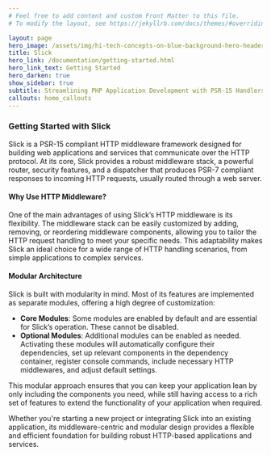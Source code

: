 ```yaml
---
# Feel free to add content and custom Front Matter to this file.
# To modify the layout, see https://jekyllrb.com/docs/themes/#overriding-theme-defaults

layout: page
hero_image: /assets/img/hi-tech-concepts-on-blue-background-hero-header.jpg
title: Slick
hero_link: /documentation/getting-started.html
hero_link_text: Getting Started
hero_darken: true
show_sidebar: true
subtitle: Streamlining PHP Application Development with PSR-15 Handlers and Modern Development Practices
callouts: home_callouts
---
```


### **Getting Started with Slick**

Slick is a PSR-15 compliant HTTP middleware framework designed for building web applications and services that communicate over the HTTP protocol. At its core, Slick provides a robust middleware stack, a powerful router, security features, and a dispatcher that produces PSR-7 compliant responses to incoming HTTP requests, usually routed through a web server.

#### **Why Use HTTP Middleware?**

One of the main advantages of using Slick’s HTTP middleware is its flexibility. The middleware stack can be easily customized by adding, removing, or reordering middleware components, allowing you to tailor the HTTP request handling to meet your specific needs. This adaptability makes Slick an ideal choice for a wide range of HTTP handling scenarios, from simple applications to complex services.

#### **Modular Architecture**

Slick is built with modularity in mind. Most of its features are implemented as separate modules, offering a high degree of customization:
- **Core Modules**: Some modules are enabled by default and are essential for Slick’s operation. These cannot be disabled.
- **Optional Modules**: Additional modules can be enabled as needed. Activating these modules will automatically configure their dependencies, set up relevant components in the dependency container, register console commands, include necessary HTTP middlewares, and adjust default settings.

This modular approach ensures that you can keep your application lean by only including the components you need, while still having access to a rich set of features to extend the functionality of your application when required.

Whether you're starting a new project or integrating Slick into an existing application, its middleware-centric and modular design provides a flexible and efficient foundation for building robust HTTP-based applications and services.

